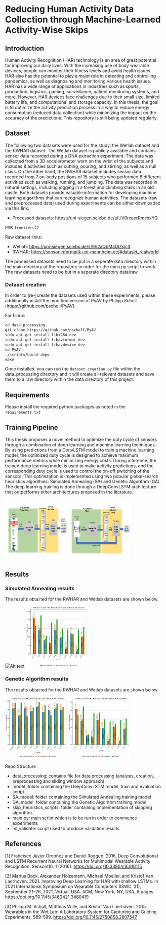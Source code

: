 # Reducing Human Activity Data Collection through Machine-Learned Activity-Wise Skips

## Introduction

Human Activity Recognition (HAR) technology is an area of great potential for improving our daily lives. With the increasing use of body wearable devices, people can monitor their fitness levels and avoid health issues. HAR also has the potential to play a major role in detecting and controlling pandemics, as well as diagnosing and monitoring various health issues. HAR has a wide range of applications in industries such as sports, production, logistics, gaming, surveillance, patient monitoring systems, and more. However, HAR devices face challenges due to their small size, limited battery life, and computational and storage capacity. In this thesis, the goal is to optimize the activity prediction process in a way to reduce energy consumption (reduced data collection) while minimizing the impact on the accuracy of the predictions. This repository is still being updated regularly.

## Dataset

The following two datasets were used for the study, the Wetlab dataset and the RWHAR dataset. The Wetlab dataset is publicly available and contains sensor data recorded during a DNA extraction experiment. The data was collected from a 3D accelerometer worn on the wrist of the subjects and includes 8 activities such as cutting, pouring, and stirring, as well as a null class. On the other hand, the RWHAR dataset includes sensor data recorded from 7 on-body positions of 15 subjects who performed 8 different activities such as walking, running, and jumping. The data was recorded in natural settings, including jogging in a forest and climbing stairs in an old castle. Both datasets provide valuable information for developing machine learning algorithms that can recognize human activities. 
The datasets (raw and preprocessed data) used during experiments can be either downloaded via this link:

* Processed datasets: https://uni-siegen.sciebo.de/s/UV0reaerRmcxxYQ

PW: `frontiers22`

Raw dataset links:

* Wetlab: https://uni-siegen.sciebo.de/s/9h2aQbMaOIZsjc3
* RWHAR: https://sensor.informatik.uni-mannheim.de/#dataset_realworld

The processed datasets need to be put in a seperate data directory within the main directory of the repository in order for the main.py script to work. The raw datasets need to be but in a seperate directory data/raw.

### Dataset creation
In order to (re-)create the datasets used within these experiments, please additionally install the modified version of PyAV by Philipp Scholl (https://github.com/pscholl/PyAV).

For Linux:
```
cd data_processing
git clone https://github.com/pscholl/PyAV
sudo apt-get install libx264-dev
sudo apt-get install libavformat-dev
sudo apt-get install libavdevice-dev
cd PyAV
./scripts/build-deps
make
```

Once installed, you can run the `dataset_creation.py` file within the data_processing directory and it will create all relevant datasets and save them to a raw directory within the data directory of this project.


## Requirements
Please install the required python packages as noted in the `requirements.txt`

## Training Pipeline

This thesis proposes a novel method to optimize the duty cycle of sensors through a combination of deep learning and machine learning techniques. By using predictions from a ConvLSTM model to train a machine learning model, the optimized duty cycle is designed to achieve maximum performance metrics while minimizing energy costs. During inference, the trained deep learning model is used to make activity predictions, and the corresponding duty cycle is used to control the on-off switching of the sensors. This optimization is implemented using two popular global-search heuristics algorithms: Simulated Annealing (SA) and Genetic Algorithm (GA). The deep learning training is done through a DeepConvLSTM architecture that outperforms other architectures proposed in the literature. 

<img src="Images/training_pipeline.pdf" alt="Alt text" width="200" height="200" />
<img src="Images/inference_pipeline.pdf" alt="Alt text" width="200" height="200" />


## Results

### Simulated Annealing results
The results obtained for the RWHAR and Wetlab datasets are shown below. 

<img src="Images/bar_plot_activity_rwhar_sa.png" alt="Alt text" width="200" height="200" />
<img src="Images/bar_plot_activity_wetlab_sa.png" alt="Alt text" width="200" height="200" />

### Genetic Algorithm results
The results obtained for the RWHAR and Wetlab datasets are shown below. 

<img src="Images/bar_plot_activity_rwhar_ga.png" alt="Alt text" width="200" height="200" />
<img src="Images/bar_plot_activity_wetlab_ga.png" alt="Alt text" width="200" height="200" />

Repo Structure
* data_processing: contains file for data processing (analysis, creation, preprocessing and sliding window approach)
* model: folder containing the DeepConvLSTM model, train and evaluation script
* SA_model: folder containing the Simulated Annealing training model
* GA_model: folder containing the Genetic Algorithm training model
* skip_heuristics_scripts: folder containing implementation of skipping algorihtm.
* main.py: main script which is to be run in order to commence experiments
* ml_validate: script used to produce validation results. 


## References

[1] Francisco Javier Ordóñez and Daniel Roggen. 2016. Deep Convolutional and LSTM Recurrent Neural Networks for Multimodal Wearable Activity Recognition. Sensors16, 1 (2016). https://doi.org/10.3390/s16010115

[2] Marius Bock, Alexander Hölzemann, Michael Moeller, and Kristof Van Laerhoven. 2021. Improving Deep Learning for HAR with shallow LSTMs. In 2021 International Symposium on Wearable Computers (ISWC ’21), September 21–26, 2021, Virtual, USA. ACM, New York, NY, USA, 6 pages. https://doi.org/10.1145/3460421.3480419

[3] Philipp M. Scholl, Matthias Wille, and Kristof Van Laerhoven. 2015. Wearables in the Wet Lab: A Laboratory System for Capturing and Guiding Experiments. 589–599. https://doi.org/10.1145/2750858.2807547

